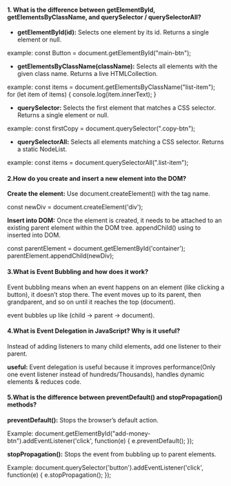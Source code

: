 

#### 1. What is the difference between getElementById, getElementsByClassName, and querySelector / querySelectorAll?



- **getElementById(id):** Selects one element by its id. Returns a single element or null.

example:
const Button = document.getElementById("main-btn");

- **getElementsByClassName(className):** Selects all elements with the given class name. Returns a live HTMLCollection.

example:
const items = document.getElementsByClassName("list-item");
for (let item of items) {
  console.log(item.innerText);
}

- **querySelector:** Selects the first element that matches a CSS selector. Returns a single element or null.

example:
const firstCopy = document.querySelector(".copy-btn");

- **querySelectorAll:** Selects all elements matching a CSS selector. Returns a static NodeList.

example:
const items = document.querySelectorAll(".list-item");


#### 2.How do you create and insert a new element into the DOM?

**Create the element:**
Use document.createElement() with the tag name.

const newDiv = document.createElement('div');

**Insert into DOM:**
Once the element is created, it needs to be attached to an existing parent element within the DOM tree. appendChild() using to inserted into DOM.

 const parentElement = document.getElementById('container');
parentElement.appendChild(newDiv);

#### 3.What is Event Bubbling and how does it work?

Event bubbling means when an event happens on an element (like clicking a button), it doesn’t stop there.
The event moves up to its parent, then grandparent, and so on until it reaches the top (document).

event bubbles up like (child -> parent -> document).

#### 4.What is Event Delegation in JavaScript? Why is it useful?
Instead of adding listeners to many child elements, add one listener to their parent.

**useful:**
Event delegation is useful because it improves performance(Only one event listener instead of hundreds/Thousands), handles dynamic elements & reduces code.

#### 5.What is the difference between preventDefault() and stopPropagation() methods?

**preventDefault():** Stops the browser’s default action.

Example: document.getElementById("add-money-btn").addEventListener('click', function(e) {
  e.preventDefault(); 
});

**stopPropagation():** Stops the event from bubbling up to parent elements.

Example: document.querySelector('button').addEventListener('click', function(e) {
  e.stopPropagation(); 
});


